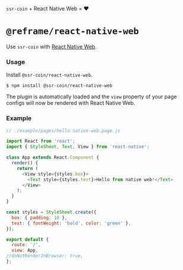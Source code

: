 <!---






    WARNING, READ THIS.
    This is a computed file. Do not edit.
    Instead, edit `/plugins/react-native-web/readme.template.md` and run `npm run docs` (or `yarn docs`).












    WARNING, READ THIS.
    This is a computed file. Do not edit.
    Instead, edit `/plugins/react-native-web/readme.template.md` and run `npm run docs` (or `yarn docs`).












    WARNING, READ THIS.
    This is a computed file. Do not edit.
    Instead, edit `/plugins/react-native-web/readme.template.md` and run `npm run docs` (or `yarn docs`).












    WARNING, READ THIS.
    This is a computed file. Do not edit.
    Instead, edit `/plugins/react-native-web/readme.template.md` and run `npm run docs` (or `yarn docs`).












    WARNING, READ THIS.
    This is a computed file. Do not edit.
    Instead, edit `/plugins/react-native-web/readme.template.md` and run `npm run docs` (or `yarn docs`).






-->

`ssr-coin` + React Native Web = :heart:

# `@reframe/react-native-web`

Use `ssr-coin` with [React Native Web](https://github.com/necolas/react-native-web).

### Usage

Install `@ssr-coin/react-native-web`.

~~~shell
$ npm install @ssr-coin/react-native-web
~~~

The plugin is automatically loaded and
the `view` property of your page configs will now be rendered with React Native Web.

### Example

~~~js
// ./example/pages/hello-native-web.page.js

import React from 'react';
import { StyleSheet, Text, View } from 'react-native';

class App extends React.Component {
  render() {
    return (
      <View style={styles.box}>
        <Text style={styles.text}>Hello from native web!</Text>
      </View>
    );
  }
}

const styles = StyleSheet.create({
  box: { padding: 10 },
  text: { fontWeight: 'bold', color: 'green' },
});

export default {
  route: '/',
  view: App,
//doNotRenderInBrowser: true,
};
~~~

<!---






    WARNING, READ THIS.
    This is a computed file. Do not edit.
    Instead, edit `/plugins/react-native-web/readme.template.md` and run `npm run docs` (or `yarn docs`).












    WARNING, READ THIS.
    This is a computed file. Do not edit.
    Instead, edit `/plugins/react-native-web/readme.template.md` and run `npm run docs` (or `yarn docs`).












    WARNING, READ THIS.
    This is a computed file. Do not edit.
    Instead, edit `/plugins/react-native-web/readme.template.md` and run `npm run docs` (or `yarn docs`).












    WARNING, READ THIS.
    This is a computed file. Do not edit.
    Instead, edit `/plugins/react-native-web/readme.template.md` and run `npm run docs` (or `yarn docs`).












    WARNING, READ THIS.
    This is a computed file. Do not edit.
    Instead, edit `/plugins/react-native-web/readme.template.md` and run `npm run docs` (or `yarn docs`).






-->
